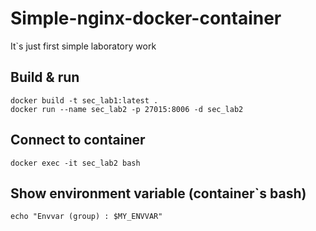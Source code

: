 # Simple-nginx-docker-container
It`s just first simple laboratory work
## Build & run
```
docker build -t sec_lab1:latest .
docker run --name sec_lab2 -p 27015:8006 -d sec_lab2
```

## Connect to container
```
docker exec -it sec_lab2 bash
```

## Show environment variable (container`s bash)
```
echo "Envvar (group) : $MY_ENVVAR"
```
